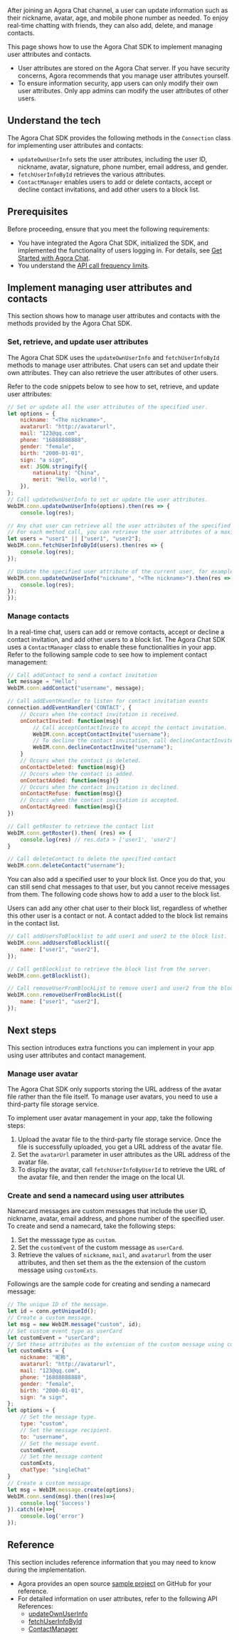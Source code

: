 After joining an Agora Chat channel, a user can update information such as their nickname, avatar, age, and mobile phone number as needed. To enjoy real-time chatting with friends, they can also add, delete, and manage contacts.

This page shows how to use the Agora Chat SDK to implement managing user attributes and contacts.

<div class="alert note"><ul><li>User attributes are stored on the Agora Chat server. If you have security concerns, Agora recommends that you manage user attributes yourself.</li><li>To ensure information security, app users can only modify their own user attributes. Only app admins can modify the user attributes of other users.</li></ul></div>


## Understand the tech

The Agora Chat SDK provides the following methods in the `Connection` class for implementing user attributes and contacts:
- `updateOwnUserInfo` sets the user attributes, including the user ID, nickname, avatar, signature, phone number, email address, and gender.
- `fetchUserInfoById` retrieves the various attributes.
- `ContactManager` enables users to add or delete contacts, accept or decline contact invitations, and add other users to a block list.

## Prerequisites

Before proceeding, ensure that you meet the following requirements:

- You have integrated the Agora Chat SDK, initialized the SDK, and implemented the functionality of users logging in. For details, see [Get Started with Agora Chat](agora_chat_get_started_web?platform=Web).
- You understand the [API call frequency limits](./agora_chat_limitation_web?platform=Web).

## Implement managing user attributes and contacts

This section shows how to manage user attributes and contacts with the methods provided by the Agora Chat SDK.

### Set, retrieve, and update user attributes

The Agora Chat SDK uses the `updateOwnUserInfo` and `fetchUserInfoById` methods to manage user attributes. Chat users can set and update their own attributes. They can also retrieve the user attributes of other users.

Refer to the code snippets below to see how to set, retrieve, and update user attributes:

```javascript
// Set or update all the user attributes of the specified user.
let options = {
    nickname: "<The nickname>",
    avatarurl: "http://avatarurl",
    mail: "123@qq.com",
    phone: "16888888888",
    gender: "female",
    birth: "2000-01-01",
    sign: "a sign",
    ext: JSON.stringify({
        nationality: "China",
        merit: "Hello, world！",
    }),
};
// Call updateOwnUserInfo to set or update the user attributes.
WebIM.conn.updateOwnUserInfo(options).then(res => {
    console.log(res);

// Any chat user can retrieve all the user attributes of the specified user(s). 
// For each method call, you can retrieve the user attributes of a maximum number of 100 users.
let users = "user1" || ["user1", "user2"];
WebIM.conn.fetchUserInfoById(users).then(res => {
    console.log(res);
});

// Update the specified user attribute of the current user, for example, the nickname.
WebIM.conn.updateOwnUserInfo("nickname", "<The nickname>").then(res => {
    console.log(res);
});
});
```

### Manage contacts

In a real-time chat, users can add or remove contacts, accept or decline a contact invitation, and add other users to a block list. The Agora Chat SDK uses a `ContactManager` class to enable these functionalities in your app. Refer to the following sample code to see how to implement contact management:

```javascript
// Call addContact to send a contact invitation
let message = "Hello";
WebIM.conn.addContact("username", message);

// Call addEventHandler to listen for contact invitation events
connection.addEventHandler('CONTACT', {
    // Occurs when the contact invitation is received.
    onContactInvited: function(msg){
        // Call acceptContactInvite to accept the contact invitation. `username` indicates the username of the contact.
        WebIM.conn.acceptContactInvite("username");
        // To decline the contact invitation, call declineContactInvite.
        WebIM.conn.declineContactInvite("username");
    }
    // Occurs when the contact is deleted.
    onContactDeleted: function(msg){}
    // Occurs when the contact is added.
    onContactAdded: function(msg){}
    // Occurs when the contact invitation is declined.
    onContactRefuse: function(msg){}
    // Occurs when the contact invitation is accepted.
    onContactAgreed: function(msg){}
})

// Call getRoster to retrieve the contact list
WebIM.conn.getRoster().then( (res) => {
    console.log(res) // res.data > ['user1', 'user2']
}

// Call deleteContact to delete the specified contact
WebIM.conn.deleteContact("username");
```

You can also add a specified user to your block list. Once you do that, you can still send chat messages to that user, but you cannot receive messages from them. The following code shows how to add a user to the block list.

<div class="note alert">Users can add any other chat user to their block list, regardless of whether this other user is a contact or not. A contact added to the block list remains in the contact list.</div>

```javascript
// Call addUsersToBlocklist to add user1 and user2 to the block list.
WebIM.conn.addUsersToBlocklist({
    name: ["user1", "user2"],
});

// Call getBlocklist to retrieve the block list from the server.
WebIM.conn.getBlocklist();

// Call removeUserFromBlockList to remove user1 and user2 from the block list.
WebIM.conn.removeUserFromBlockList({
    name: ["user1", "user2"],
});
```

## Next steps

This section introduces extra functions you can implement in your app using user attributes and contact management.

### Manage user avatar

The Agora Chat SDK only supports storing the URL address of the avatar file rather than the file itself. To manage user avatars, you need to use a third-party file storage service.

To implement user avatar management in your app, take the following steps:

1. Upload the avatar file to the third-party file storage service. Once the file is successfully uploaded, you get a URL address of the avatar file.
2. Set the `avatarUrl` parameter in user attributes as the URL address of the avatar file.
3. To display the avatar, call `fetchUserInfoByUserId` to retrieve the URL of the avatar file, and then render the image on the local UI.

### Create and send a namecard using user attributes

Namecard messages are custom messages that include the user ID, nickname, avatar, email address, and phone number of the specified user. To create and send a namecard, take the following steps:

1. Set the messsage type as `custom`.
2. Set the `customEvent` of the custom message as `userCard`.
3. Retrieve the values of `nickname`, `mail`, and `avatarurl` from the user attributes, and then set them as the the extension of the custom message using `customExts`.

Followings are the sample code for creating and sending a namecard message:

```javascript
// The unique ID of the message.
let id = conn.getUniqueId();
// Create a custom message.
let msg = new WebIM.message("custom", id);
// Set custom event type as userCard
let customEvent = "userCard";
// Set these attributes as the extension of the custom message using customExts. 
let customExts = {
    nickname: "昵称",
    avatarurl: "http://avatarurl",
    mail: "123@qq.com",
    phone: "16888888888",
    gender: "female",
    birth: "2000-01-01",
    sign: "a sign",
};
let options = {
    // Set the message type.
    type: "custom",
    // Set the message recipient.
    to: "username",
    // Set the message event.
    customEvent,
    // Set the message content
    customExts,
    chatType: "singleChat"
}
// Create a custom message.
let msg = WebIM.message.create(options);
WebIM.conn.send(msg).then((res)=>{
    console.log('Success')
}).catch((e)=>{
    console.log('error')
});
```

## Reference

This section includes reference information that you may need to know during the implementation.

- Agora provides an open source [sample project]() on GitHub for your reference.
- For detailed information on user attributes, refer to the following API References:
  - [updateOwnUserInfo]()
  - [fetchUserInfoById]()
  - [ContactManager]()